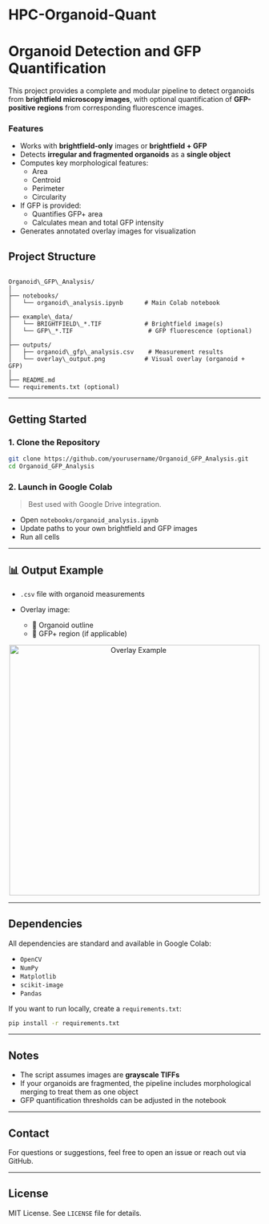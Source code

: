 # HPC-Organoid-Quant


# Organoid Detection and GFP Quantification

This project provides a complete and modular pipeline to detect organoids from **brightfield microscopy images**, with optional quantification of **GFP-positive regions** from corresponding fluorescence images.

### Features

- Works with **brightfield-only** images or **brightfield + GFP**
- Detects **irregular and fragmented organoids** as a **single object**
- Computes key morphological features:
  - Area
  - Centroid
  - Perimeter
  - Circularity
- If GFP is provided:
  - Quantifies GFP+ area
  - Calculates mean and total GFP intensity
- Generates annotated overlay images for visualization



## Project Structure

```

Organoid\_GFP\_Analysis/
│
├── notebooks/
│   └── organoid\_analysis.ipynb      # Main Colab notebook
│
├── example\_data/
│   └── BRIGHTFIELD\_*.TIF            # Brightfield image(s)
│   └── GFP\_*.TIF                     # GFP fluorescence (optional)
│
├── outputs/
│   ├── organoid\_gfp\_analysis.csv    # Measurement results
│   └── overlay\_output.png           # Visual overlay (organoid + GFP)
│
├── README.md
└── requirements.txt (optional)

````

---

## Getting Started

### 1. Clone the Repository

```bash
git clone https://github.com/yourusername/Organoid_GFP_Analysis.git
cd Organoid_GFP_Analysis
````

### 2. Launch in Google Colab

> Best used with Google Drive integration.

* Open `notebooks/organoid_analysis.ipynb`
* Update paths to your own brightfield and GFP images
* Run all cells

---

## 📊 Output Example

* `.csv` file with organoid measurements
* Overlay image:

  * 🔵 Organoid outline
  * 🔴 GFP+ region (if applicable)

<p align="center">
  <img src="https://github.com/arka2696/HPC-Organoid-Quant/blob/main/Overlay-example.png" alt="Overlay Example" width="500"/>
</p>

---

## Dependencies

All dependencies are standard and available in Google Colab:

* `OpenCV`
* `NumPy`
* `Matplotlib`
* `scikit-image`
* `Pandas`

If you want to run locally, create a `requirements.txt`:

```bash
pip install -r requirements.txt
```

---

## Notes

* The script assumes images are **grayscale TIFFs**
* If your organoids are fragmented, the pipeline includes morphological merging to treat them as one object
* GFP quantification thresholds can be adjusted in the notebook

---

## Contact

For questions or suggestions, feel free to open an issue or reach out via GitHub.

---

## License

MIT License. See `LICENSE` file for details.

```

